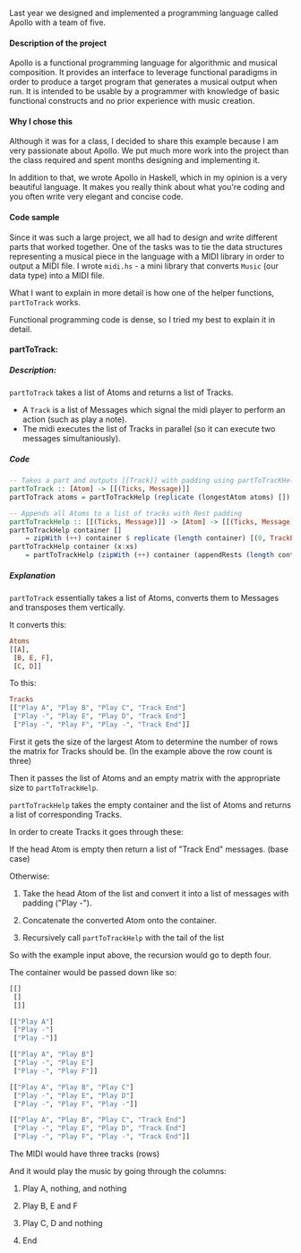 Last year we designed and implemented a programming language called Apollo with a team of five.

#### Description of the project
Apollo is a functional programming language for algorithmic and musical composition.
It provides an interface to leverage functional paradigms in order to produce a target program that generates a musical output when run.
It is intended to be usable by a programmer with knowledge of basic functional constructs and no prior experience with music creation.

#### Why I chose this
Although it was for a class, I decided to share this example because I am very passionate about Apollo.
We put much more work into the project than the class required and spent months designing and implementing it.

In addition to that, we wrote Apollo in Haskell, which in my opinion is a very beautiful language.
It makes you really think about what you're coding and you often write very elegant and concise code.

#### Code sample
Since it was such a large project, we all had to design and write different parts that worked together.
One of the tasks was to tie the data structures representing a musical piece in the language with a MIDI library in order to output a MIDI file.
I wrote `midi.hs` - a mini library that converts `Music` (our data type) into a MIDI file.

What I want to explain in more detail is how one of the helper functions, `partToTrack` works.

Functional programming code is dense, so I tried my best to explain it in detail.

#### partToTrack:

##### Description:
`partToTrack` takes a list of Atoms and returns a list of Tracks.

* A `Track` is a list of Messages which signal the midi player to perform an action (such as play a note).
* The midi executes the list of Tracks in parallel (so it can execute two messages simultaniously).

##### Code
``` haskell
-- Takes a part and outputs [[Track]] with padding using partToTracKHelp
partToTrack :: [Atom] -> [[(Ticks, Message)]]
partToTrack atoms = partToTrackHelp (replicate (longestAtom atoms) []) atoms

-- Appends all Atoms to a list of tracks with Rest padding
partToTrackHelp :: [[(Ticks, Message)]] -> [Atom] -> [[(Ticks, Message)]]
partToTrackHelp container []
    = zipWith (++) container $ replicate (length container) [(0, TrackEnd)]
partToTrackHelp container (x:xs)
    = partToTrackHelp (zipWith (++) container (appendRests (length container) x)) xs
```

##### Explanation

`partToTrack` essentially takes a list of Atoms, converts them to Messages and transposes them vertically.

It converts this:
``` haskell
Atoms
[[A],
 [B, E, F],
 [C, D]]
```
To this:
``` haskell
Tracks
[["Play A", "Play B", "Play C", "Track End"]
 ["Play -", "Play E", "Play D", "Track End"]
 ["Play -", "Play F", "Play -", "Track End"]]
```

First it gets the size of the largest Atom to determine the number of rows the matrix for Tracks should be.
(In the example above the row count is three)

Then it passes the list of Atoms and an empty matrix with the appropriate size to `partToTrackHelp`.

`partToTrackHelp` takes the empty container and the list of Atoms and returns a list of corresponding Tracks.

In order to create Tracks it goes through these:

If the head Atom is empty then return a list of "Track End" messages. (base case)

Otherwise:

1. Take the head Atom of the list and convert it into a list of messages with padding ("Play -").

2. Concatenate the converted Atom onto the container.

3. Recursively call `partToTrackHelp` with the tail of the list

So with the example input above, the recursion would go to depth four.

The container would be passed down like so:

```haskell
[[]
 []
 []]
```
```haskell
[["Play A"]
 ["Play -"]
 ["Play -"]]
```
```haskell
[["Play A", "Play B"]
 ["Play -", "Play E"]
 ["Play -", "Play F"]]
```
```haskell
[["Play A", "Play B", "Play C"]
 ["Play -", "Play E", "Play D"]
 ["Play -", "Play F", "Play -"]]
```
```haskell
[["Play A", "Play B", "Play C", "Track End"]
 ["Play -", "Play E", "Play D", "Track End"]
 ["Play -", "Play F", "Play -", "Track End"]]
```

The MIDI would  have three tracks (rows)

And it would play the music by going through the columns:

1. Play A, nothing, and nothing

2. Play B, E and F

3. Play C, D and nothing

4. End
